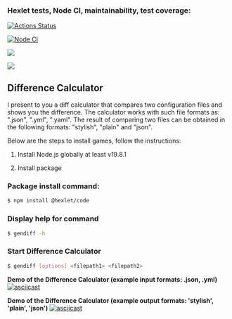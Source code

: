 ### Hexlet tests, Node CI, maintainability, test coverage:

[![Actions Status](https://github.com/canekg/frontend-project-46/workflows/hexlet-check/badge.svg)](https://github.com/canekg/frontend-project-46/actions)

[![Node CI](https://github.com/canekg/frontend-project-46/actions/workflows/nodejs.yml/badge.svg)](https://github.com/canekg/frontend-project-46/actions/workflows/nodejs.yml)

<a href="https://codeclimate.com/github/canekg/frontend-project-46/maintainability"><img src="https://api.codeclimate.com/v1/badges/a76706bc4afe944ef2f9/maintainability" /></a>

<a href="https://codeclimate.com/github/canekg/frontend-project-46/test_coverage"><img src="https://api.codeclimate.com/v1/badges/a76706bc4afe944ef2f9/test_coverage" /></a>

## Difference Calculator
I present to you a diff calculator that compares two configuration files and shows you the difference. The calculator works with such file formats as: ".json", ".yml", ".yaml". The result of comparing two files can be obtained in the following formats: "stylish", "plain" and "json".

Below are the steps to install games, follow the instructions:

1. Install Node.js globally at least v19.8.1

2. Install package

### Package install command:

```bash
$ npm install @hexlet/code
```

### Display help for command

```bash
$ gendiff -h
```

### Start Difference Calculator

```bash
$ gendiff [options] <filepath1> <filepath2>
```

**Demo of the Difference Calculator (example input formats: .json, .yml)**
[![asciicast](https://asciinema.org/a/ohdvDnTNfjRcDkLNfISek6omN.svg)](https://asciinema.org/a/ohdvDnTNfjRcDkLNfISek6omN)

**Demo of the Difference Calculator (example output formats: 'stylish', 'plain', 'json')**
[![asciicast](https://asciinema.org/a/VAPYmfCVu1WdsI6y4sFcwXnl5.svg)](https://asciinema.org/a/VAPYmfCVu1WdsI6y4sFcwXnl5)
